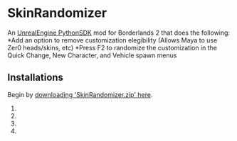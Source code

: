 # SkinRandomizer
An [UnrealEngine PythonSDK](https://github.com/bl-sdk/PythonSDK) mod for Borderlands 2 that does the following:
*Add an option to remove customization elegibility (Allows Maya to use Zer0 heads/skins, etc)
*Press F2 to randomize the customization in the Quick Change, New Character, and Vehicle spawn menus

## Installations

Begin by [downloading 'SkinRandomizer.zip' here](https://github.com/Cae-l/SkinRandomizer/archive/refs/tags/1.0.zip).

1.
2.
3.
4.
